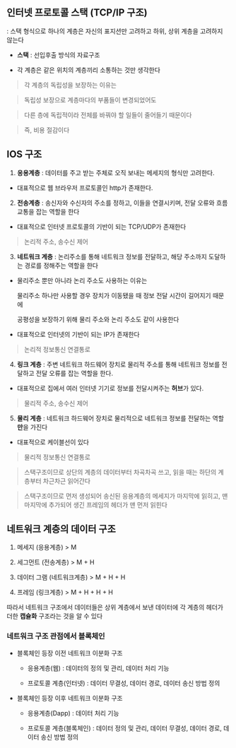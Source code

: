 ## 인터넷 프로토콜 스택 (TCP/IP 구조)     

: 스택 형식으로 하나의 계층은 자신의 표지션만 고려하고 하위, 상위 계층을 고려하지 않는다  

  + **스택** : 선입후출 방식의 자료구조   

  + 각 계층은 같은 위치의 계층끼리 소통하는 것만 생각한다

  > 각 계층의 독립성을 보장하는 이유는 

  > 독립성 보장으로 계층마다의 부품들이 변경되었어도 

  > 다른 층에 독립적이라 전체를 바꿔야 할 일들이 줄어들기 때문이다

  > 즉, 비용 절감이다
     
## **IOS 구조**   

1. **응용계층** : 데이터를 주고 받는 주체로 오직 보내는 메세지의 형식만 고려한다.

  + 대표적으로 웹 브라우저 프로토콜인 http가 존재한다.

2. **전송계층** : 송신자와 수신자의 주소를 정하고, 이들을 연결시키며, 전달 오류와 흐름교통을 잡는 역할을 한다

  + 대표적으로 인터넷 프로토콜의 기반이 되는 TCP/UDP가 존재한다

  > 논리적 주소, 송수신 제어

3. **네트워크 계층** : 논리주소를 통해 네트워크 정보를 전달하고, 해당 주소까지 도달하는 경로를 정해주는 역할을 한다 

  + 물리주소 뿐만 아니라 논리 주소도 사용하는 이유는 
  
    물리주소 하나만 사용할 경우 장치가 이동됐을 때 정보 전달 시간이 길어지기 때문에

    공평성을 보장하기 위해 물리 주소와 논리 주소도 같이 사용한다 

  + 대표적으로 인터넷의 기반이 되는 IP가 존재한다

  > 논리적 정보통신 연결통로

4. **링크 계층** : 주변 네트워크 하드웨어 장치로 물리적 주소를 통해 네트워크 정보를 전달하고 전달 오류를 잡는 역할을 한다.   

  + 대표적으로 집에서 여러 인터넷 기기로 정보를 전달시켜주는 **허브**가 있다.

  > 물리적 주소, 송수신 제어

5. **물리 계층** : 네트워크 하드웨어 장치로 물리적으로 네트워크 정보를 전달하는 역할**만**을 가진다
  
  + 대표적으로 케이블선이 있다

  > 물리적 정보통신 연결통로
   
> 스택구조이므로 상단의 계층의 데이터부터 차곡차곡 쓰고, 읽을 때는 하단의 계층부터 차근차근 읽어간다

> 스택구조이므로 먼저 생성되어 송신된 응용계층의 메세지가 마지막에 읽히고, 맨 마지막에 추가되어 생긴 프레임의 헤더가 맨 먼저 읽힌다  

## 네트워크 계층의 데이터 구조   

1. 메세지        (응용계층)       > M   

2. 세그먼트      (전송계층)       > M + H   

3. 데이터 그램   (네트워크계층)    > M + H + H   

4. 프레임        (링크계층)       > M + H + H + H
   
따라서 네트워크 구조에서 데이터들은 상위 계층에서 보낸 데이터에 각 계층의 헤더가 더한 **캡슐화** 구조라는 것을 알 수 있다    
     

### 네트워크 구조 관점에서 블록체인    

+ 블록체인 등장 이전 네트워크 이분화 구조   

  + 응용계층(웹) : 데이터의 정의 및 관리, 데이터 처리 기능   

  + 프로토콜 계층(인터넷) : 데이터 무결성, 데이터 경로, 데이터 송신 방법 정의
    
+ 블록체인 등장 이후 네트워크 이분화 구조

  + 응용계층(Dapp) : 데이터 처리 기능

  + 프로토콜 계층(블록체인) : 데이터 정의 및 관리, 데이터 무결성, 데이터 경로, 데이터 송신 방법 정의   
